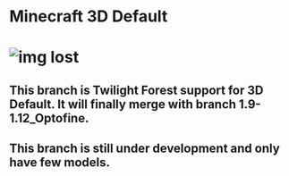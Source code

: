 # Minecraft 3D Default
# ![img lost](https://raw.githubusercontent.com/GeForceLegend/Minecraft-Default-3D/1.14/pack.png)

## This branch is Twilight Forest support for 3D Default. It will finally merge with branch 1.9-1.12_Optofine.

## This branch is still under development and only have few models.